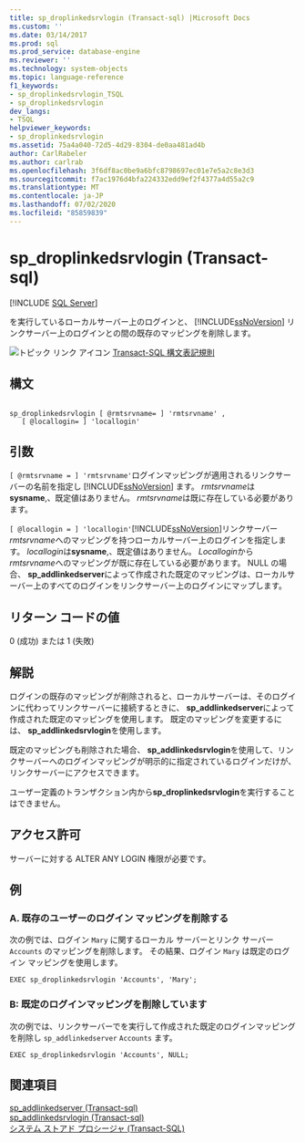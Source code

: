```yaml
---
title: sp_droplinkedsrvlogin (Transact-sql) |Microsoft Docs
ms.custom: ''
ms.date: 03/14/2017
ms.prod: sql
ms.prod_service: database-engine
ms.reviewer: ''
ms.technology: system-objects
ms.topic: language-reference
f1_keywords:
- sp_droplinkedsrvlogin_TSQL
- sp_droplinkedsrvlogin
dev_langs:
- TSQL
helpviewer_keywords:
- sp_droplinkedsrvlogin
ms.assetid: 75a4a040-72d5-4d29-8304-de0aa481ad4b
author: CarlRabeler
ms.author: carlrab
ms.openlocfilehash: 3f6df8ac0be9a6bfc8798697ec01e7e5a2c8e3d3
ms.sourcegitcommit: f7ac1976d4bfa224332edd9ef2f4377a4d55a2c9
ms.translationtype: MT
ms.contentlocale: ja-JP
ms.lasthandoff: 07/02/2020
ms.locfileid: "85859839"
---
```

# <a name="sp_droplinkedsrvlogin-transact-sql"></a>sp_droplinkedsrvlogin (Transact-sql)
[!INCLUDE [SQL Server](../../includes/applies-to-version/sqlserver.md)]

  を実行しているローカルサーバー上のログインと、 [!INCLUDE[ssNoVersion](../../includes/ssnoversion-md.md)] リンクサーバー上のログインとの間の既存のマッピングを削除します。  
  
 ![トピック リンク アイコン](../../database-engine/configure-windows/media/topic-link.gif "トピック リンク アイコン") [Transact-SQL 構文表記規則](../../t-sql/language-elements/transact-sql-syntax-conventions-transact-sql.md)  
  
## <a name="syntax"></a>構文  
  
```  
  
sp_droplinkedsrvlogin [ @rmtsrvname= ] 'rmtsrvname' ,   
   [ @locallogin= ] 'locallogin'  
```  
  
## <a name="arguments"></a>引数  
`[ @rmtsrvname = ] 'rmtsrvname'`ログインマッピングが適用されるリンクサーバーの名前を指定し [!INCLUDE[ssNoVersion](../../includes/ssnoversion-md.md)] ます。 *rmtsrvname*は**sysname**,、既定値はありません。 *rmtsrvname*は既に存在している必要があります。  
  
`[ @locallogin = ] 'locallogin'`[!INCLUDE[ssNoVersion](../../includes/ssnoversion-md.md)]リンクサーバー *rmtsrvname*へのマッピングを持つローカルサーバー上のログインを指定します。 *locallogin*は**sysname**,、既定値はありません。 *Locallogin*から*rmtsrvname*へのマッピングが既に存在している必要があります。 NULL の場合、 **sp_addlinkedserver**によって作成された既定のマッピングは、ローカルサーバー上のすべてのログインをリンクサーバー上のログインにマップします。  
  
## <a name="return-code-values"></a>リターン コードの値  
 0 (成功) または 1 (失敗)  
  
## <a name="remarks"></a>解説  
 ログインの既存のマッピングが削除されると、ローカルサーバーは、そのログインに代わってリンクサーバーに接続するときに、 **sp_addlinkedserver**によって作成された既定のマッピングを使用します。 既定のマッピングを変更するには、 **sp_addlinkedsrvlogin**を使用します。  
  
 既定のマッピングも削除された場合、 **sp_addlinkedsrvlogin**を使用して、リンクサーバーへのログインマッピングが明示的に指定されているログインだけが、リンクサーバーにアクセスできます。  
  
 ユーザー定義のトランザクション内から**sp_droplinkedsrvlogin**を実行することはできません。  
  
## <a name="permissions"></a>アクセス許可  
 サーバーに対する ALTER ANY LOGIN 権限が必要です。  
  
## <a name="examples"></a>例  
  
### <a name="a-removing-the-login-mapping-for-an-existing-user"></a>A. 既存のユーザーのログイン マッピングを削除する  
 次の例では、ログイン `Mary` に関するローカル サーバーとリンク サーバー `Accounts` のマッピングを削除します。 その結果、ログイン `Mary` は既定のログイン マッピングを使用します。  
  
```  
EXEC sp_droplinkedsrvlogin 'Accounts', 'Mary';  
```  
  
### <a name="b-removing-the-default-login-mapping"></a>B: 既定のログインマッピングを削除しています  
 次の例では、リンクサーバーでを実行して作成された既定のログインマッピングを削除し `sp_addlinkedserver` `Accounts` ます。  
  
```  
EXEC sp_droplinkedsrvlogin 'Accounts', NULL;  
```  
  
## <a name="see-also"></a>関連項目  
 [sp_addlinkedserver &#40;Transact-sql&#41;](../../relational-databases/system-stored-procedures/sp-addlinkedserver-transact-sql.md)   
 [sp_addlinkedsrvlogin &#40;Transact-sql&#41;](../../relational-databases/system-stored-procedures/sp-addlinkedsrvlogin-transact-sql.md)   
 [システム ストアド プロシージャ &#40;Transact-SQL&#41;](../../relational-databases/system-stored-procedures/system-stored-procedures-transact-sql.md)  
  
  
